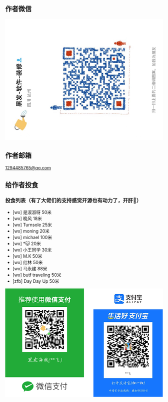 ## 作者微信

![联系微信:yjf163163](../image/WeChat-row.jpg)

## 作者邮箱
1294485765@qq.com

## 给作者投食

### 投食列表（有了大佬们的支持感觉开源也有动力了，开肝🚀）

- [wx] 是淑淑呀 50米
- [wx] 晚风 18米
- [wx] Turnsole 25米
- [wx] moning 20米
- [wx] michael 100米
- [wx] *🐱 20米 
- [wx] 小王同学 30米
- [wx] M.K 50米
- [wx] 红林 50米
- [wx] 马永建 88米
- [wx] butf traveling 50米
- [zfb] Day Day Up 50米



![支付](../image/yjfpay.png)
